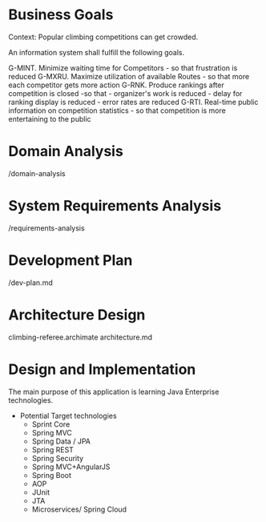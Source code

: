 

# Business Goals

Context: Popular climbing competitions can get crowded.

An information system shall fulfill the following goals.

G-MINT. Minimize waiting time for Competitors
	- so that frustration is reduced
G-MXRU. Maximize utilization of available Routes
	- so that more each competitor gets more action
G-RNK. Produce rankings after competition is closed
	-so that 
		- organizer's work is reduced
		- delay for ranking display is reduced
		- error rates are reduced 
G-RTI. Real-time public information on competition statistics
	- so that competition is more entertaining to the public


# Domain Analysis
/domain-analysis



# System Requirements Analysis
/requirements-analysis

# Development Plan
/dev-plan.md

# Architecture Design
climbing-referee.archimate
architecture.md

# Design and Implementation

The main purpose of this application is learning Java Enterprise technologies.

- Potential Target technologies
	- Sprint Core
	- Spring MVC 
	- Spring Data / JPA
	- Spring REST
	- Spring Security
	- Spring MVC+AngularJS
	- Spring Boot
	- AOP
	- JUnit
	- JTA
	- Microservices/ Spring Cloud


